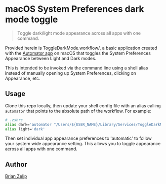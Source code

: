# macOS System Preferences dark mode toggle

> Toggle dark/light mode appearance across all apps with one command.

Provided herein is ToggleDarkMode.workflow/, a basic application created with the [Automator app](https://support.apple.com/guide/automator/welcome/mac) on macOS that toggles the System Preferences Appearance between Light and Dark modes.

This is intended to be invoked via the command line using a shell alias instead of manually opening up System Preferences, clicking on Appearance, etc.

## Usage

Clone this repo locally, then update your shell config file with an alias calling `automator` that points to the absolute path of the workflow. For example:

```sh
# .zshrc
alias dark='automator "/Users/${USER_NAME}/Library/Services/ToggleDarkMode.workflow"'
alias light='dark'
```

Then set individual app appearance preferences to 'automatic' to follow your system wide appearance setting. This allows you to toggle appearance across all apps with one command.

## Author

[Brian Zelip](https://zelip.me)
